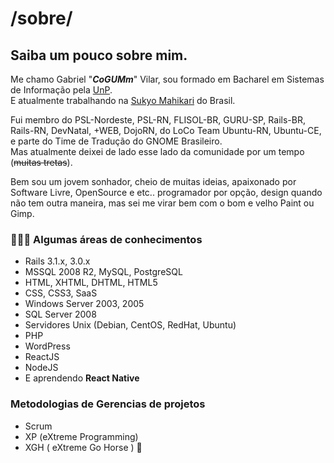 # /sobre/

## Saiba um pouco sobre mim.

Me chamo Gabriel "_**CoGUMm**_" Vilar, sou formado em  Bacharel em Sistemas de Informação pela [UnP](http://www.unp.br/).  
E  atualmente trabalhando na [Sukyo Mahikari](http://sukyomahikari.org.br/) do Brasil.

Fui membro do PSL-Nordeste, PSL-RN, FLISOL-BR, GURU-SP, Rails-BR, Rails-RN, DevNatal, +WEB, DojoRN, do LoCo Team Ubuntu-RN, Ubuntu-CE, e parte do Time de Tradução do GNOME Brasileiro.  
Mas atualmente deixei de lado esse lado da comunidade por um tempo \(~~muitas tretas~~\).  
  
Bem sou um jovem sonhador, cheio de muitas ideias, apaixonado por Software Livre, OpenSource e etc.. programador por opção, design quando não tem outra maneira, mas sei me virar bem com o bom e velho Paint ou Gimp.

### 👨🏻‍💻 Algumas áreas de conhecimentos

* Rails 3.1.x, 3.0.x
* MSSQL 2008 R2, MySQL, PostgreSQL
* HTML, XHTML, DHTML, HTML5
* CSS, CSS3, SaaS
* Windows Server 2003, 2005
* SQL Server 2008
* Servidores Unix \(Debian, CentOS, RedHat, Ubuntu\)
* PHP
* WordPress
* ReactJS
* NodeJS
* E aprendendo **React Native**

### Metodologias de Gerencias de projetos

* Scrum
* XP \(eXtreme Programming\)
* XGH \( eXtreme Go Horse \) 🐴

